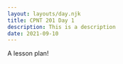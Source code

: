 ```yaml
---
layout: layouts/day.njk
title: CPNT 201 Day 1
description: This is a description
date: 2021-09-10
---
```


A lesson plan!